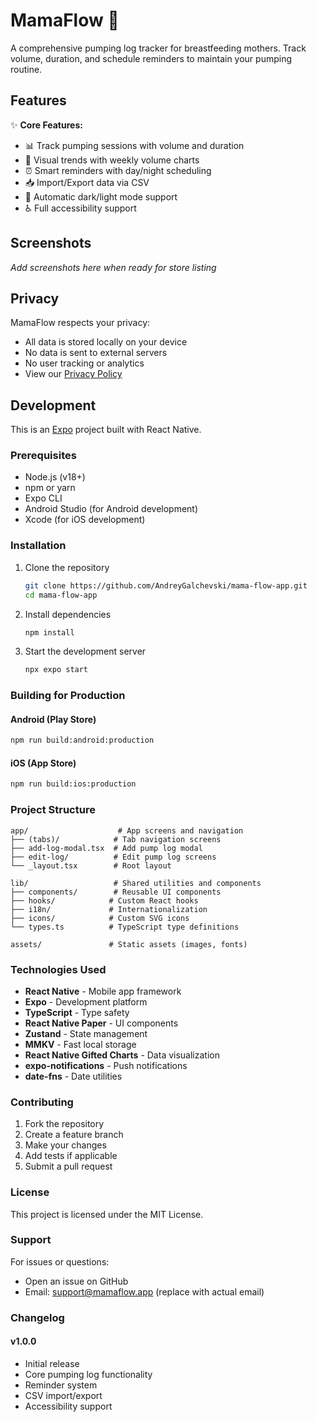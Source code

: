 # MamaFlow 🍼

A comprehensive pumping log tracker for breastfeeding mothers. Track volume, duration, and schedule reminders to maintain your pumping routine.

## Features

✨ **Core Features:**
- 📊 Track pumping sessions with volume and duration
- 📱 Visual trends with weekly volume charts
- ⏰ Smart reminders with day/night scheduling
- 📥 Import/Export data via CSV
- 🌙 Automatic dark/light mode support
- ♿ Full accessibility support

## Screenshots

*Add screenshots here when ready for store listing*

## Privacy

MamaFlow respects your privacy:
- All data is stored locally on your device
- No data is sent to external servers
- No user tracking or analytics
- View our [Privacy Policy](https://www.privacypolicies.com/live/72f69876-661a-418e-be05-37d7df86dcf0)

## Development

This is an [Expo](https://expo.dev) project built with React Native.

### Prerequisites

- Node.js (v18+)
- npm or yarn
- Expo CLI
- Android Studio (for Android development)
- Xcode (for iOS development)

### Installation

1. Clone the repository
   ```bash
   git clone https://github.com/AndreyGalchevski/mama-flow-app.git
   cd mama-flow-app
   ```

2. Install dependencies
   ```bash
   npm install
   ```

3. Start the development server
   ```bash
   npx expo start
   ```

### Building for Production

#### Android (Play Store)
```bash
npm run build:android:production
```

#### iOS (App Store)
```bash
npm run build:ios:production
```

### Project Structure

```
app/                    # App screens and navigation
├── (tabs)/            # Tab navigation screens
├── add-log-modal.tsx  # Add pump log modal
├── edit-log/          # Edit pump log screens
└── _layout.tsx        # Root layout

lib/                   # Shared utilities and components
├── components/        # Reusable UI components
├── hooks/            # Custom React hooks
├── i18n/             # Internationalization
├── icons/            # Custom SVG icons
└── types.ts          # TypeScript type definitions

assets/               # Static assets (images, fonts)
```

### Technologies Used

- **React Native** - Mobile app framework
- **Expo** - Development platform
- **TypeScript** - Type safety
- **React Native Paper** - UI components
- **Zustand** - State management
- **MMKV** - Fast local storage
- **React Native Gifted Charts** - Data visualization
- **expo-notifications** - Push notifications
- **date-fns** - Date utilities

### Contributing

1. Fork the repository
2. Create a feature branch
3. Make your changes
4. Add tests if applicable
5. Submit a pull request

### License

This project is licensed under the MIT License.

### Support

For issues or questions:
- Open an issue on GitHub
- Email: support@mamaflow.app (replace with actual email)

### Changelog

#### v1.0.0
- Initial release
- Core pumping log functionality
- Reminder system
- CSV import/export
- Accessibility support
